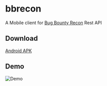 # bbrecon

A Mobile client for [Bug Bounty Recon](https://github.com/serain/bbrecon) Rest API

## Download

[Android APK](https://github.com/ponnamkarthik/bbrecon_mobile_client/blob/master/demo/bbrecon.apk?raw=true)

## Demo

![Demo](https://github.com/ponnamkarthik/bbrecon_mobile_client/blob/master/demo/demo.gif?raw=true)
